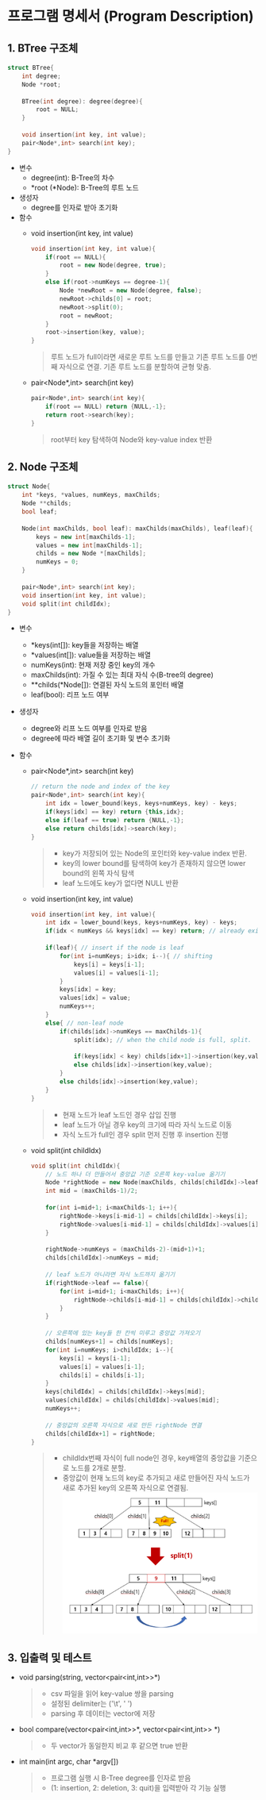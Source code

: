 # 프로그램 명세서 (Program Description)

## 1. BTree 구조체
```c++
struct BTree{
    int degree;
    Node *root;
    
    BTree(int degree): degree(degree){
        root = NULL;
    }

    void insertion(int key, int value);
    pair<Node*,int> search(int key);
}
```
* 변수
    * degree(int): B-Tree의 차수
    * *root (*Node): B-Tree의 루트 노드
* 생성자
    * degree를 인자로 받아 초기화
* 함수
    * void insertion(int key, int value)
        ```c++
        void insertion(int key, int value){
            if(root == NULL){
                root = new Node(degree, true);
            }
            else if(root->numKeys == degree-1){
                Node *newRoot = new Node(degree, false);
                newRoot->childs[0] = root;
                newRoot->split(0);
                root = newRoot;
            }
            root->insertion(key, value);
        }
        ```
        > 루트 노드가 full이라면 새로운 루트 노드를 만들고 기존 루트 노드를 0번째 자식으로 연결. 기존 루트 노드를 분할하여 균형 맞춤.  

    * pair<Node*,int> search(int key)
        ```c++
        pair<Node*,int> search(int key){
            if(root == NULL) return {NULL,-1};
            return root->search(key);
        }
        ```
        > root부터 key 탐색하여 Node와 key-value index 반환

## 2. Node 구조체

```c++
struct Node{
    int *keys, *values, numKeys, maxChilds;
    Node **childs;
    bool leaf;

    Node(int maxChilds, bool leaf): maxChilds(maxChilds), leaf(leaf){
        keys = new int[maxChilds-1];
        values = new int[maxChilds-1];
        childs = new Node *[maxChilds];
        numKeys = 0;
    }
    
    pair<Node*,int> search(int key);
    void insertion(int key, int value);
    void split(int childIdx);
}
```
* 변수
    * *keys(int[]): key들을 저장하는 배열
    * *values(int[]): value들을 저장하는 배열
    * numKeys(int): 현재 저장 중인 key의 개수
    * maxChilds(int): 가질 수 있는 최대 자식 수(B-tree의 degree)
    * **childs(*Node[]): 연결된 자식 노드의 포인터 배열
    * leaf(bool): 리프 노드 여부

* 생성자
    * degree와 리프 노드 여부를 인자로 받음
    * degree에 따라 배열 길이 초기화 및 변수 초기화

* 함수
    * pair<Node*,int> search(int key)
        ```c++
        // return the node and index of the key
        pair<Node*,int> search(int key){
            int idx = lower_bound(keys, keys+numKeys, key) - keys;
            if(keys[idx] == key) return {this,idx};
            else if(leaf == true) return {NULL,-1};
            else return childs[idx]->search(key);
        }
        ```
        > * key가 저장되어 있는 Node의 포인터와 key-value index 반환.  
        > * key의 lower bound를 탐색하여 key가 존재하지 않으면 lower bound의 왼쪽 자식 탐색
        > * leaf 노드에도 key가 없다면 NULL 반환
    * void insertion(int key, int value)
        ```c++
        void insertion(int key, int value){
            int idx = lower_bound(keys, keys+numKeys, key) - keys;
            if(idx < numKeys && keys[idx] == key) return; // already exists

            if(leaf){ // insert if the node is leaf
                for(int i=numKeys; i>idx; i--){ // shifting
                    keys[i] = keys[i-1];
                    values[i] = values[i-1];
                }
                keys[idx] = key;
                values[idx] = value;
                numKeys++; 
            }
            else{ // non-leaf node
                if(childs[idx]->numKeys == maxChilds-1){
                    split(idx); // when the child node is full, split.

                    if(keys[idx] < key) childs[idx+1]->insertion(key,value);
                    else childs[idx]->insertion(key,value);
                }
                else childs[idx]->insertion(key,value);
            }
        }
        ```
        > * 현재 노드가 leaf 노드인 경우 삽입 진행
        > * leaf 노드가 아닐 경우 key의 크기에 따라 자식 노드로 이동
        > * 자식 노드가 full인 경우 split 먼저 진행 후 insertion 진행
    
    * void split(int childIdx)
        ```c++
        void split(int childIdx){
            // 노드 하나 더 만들어서 중앙값 기준 오른쪽 key-value 옮기기
            Node *rightNode = new Node(maxChilds, childs[childIdx]->leaf);
            int mid = (maxChilds-1)/2;

            for(int i=mid+1; i<maxChilds-1; i++){
                rightNode->keys[i-mid-1] = childs[childIdx]->keys[i];
                rightNode->values[i-mid-1] = childs[childIdx]->values[i];
            }

            rightNode->numKeys = (maxChilds-2)-(mid+1)+1;
            childs[childIdx]->numKeys = mid;

            // leaf 노드가 아니라면 자식 노드까지 옮기기
            if(rightNode->leaf == false){
                for(int i=mid+1; i<maxChilds; i++){
                    rightNode->childs[i-mid-1] = childs[childIdx]->childs[i];
                }
            }
            
            // 오른쪽에 있는 key들 한 칸씩 미루고 중앙값 가져오기
            childs[numKeys+1] = childs[numKeys];
            for(int i=numKeys; i>childIdx; i--){
                keys[i] = keys[i-1];
                values[i] = values[i-1];
                childs[i] = childs[i-1];
            }
            keys[childIdx] = childs[childIdx]->keys[mid];
            values[childIdx] = childs[childIdx]->values[mid];
            numKeys++;

            // 중앙값의 오른쪽 자식으로 새로 만든 rightNode 연결
            childs[childIdx+1] = rightNode;
        }
        ```
        > * childIdx번째 자식이 full node인 경우, key배열의 중앙값을 기준으로 노드를 2개로 분할. 
        > * 중앙값이 현재 노드의 key로 추가되고 새로 만들어진 자식 노드가 새로 추가된 key의 오른쪽 자식으로 연결됨.
        <img src=./img/split.png></img>


## 3. 입출력 및 테스트
* void parsing(string, vector<pair<int,int>>*)
    > * csv 파일을 읽어 key-value 쌍을 parsing
    > * 설정된 delimiter는 ('\t', ' ')
    > * parsing 후 데이터는 vector에 저장
* bool compare(vector<pair<int,int>>*, vector<pair<int,int>> *)
    > * 두 vector가 동일한지 비교 후 같으면 true 반환
* int main(int argc, char *argv[])
    > * 프로그램 실행 시 B-Tree degree를 인자로 받음
    > * (1: insertion, 2: deletion, 3: quit)을 입력받아 각 기능 실행
